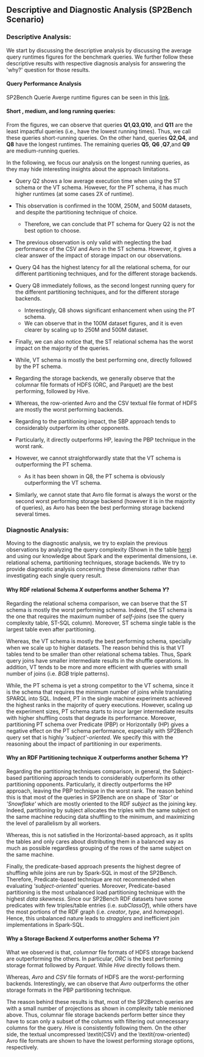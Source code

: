 ## Descriptive and Diagnostic Analysis (SP2Bench Scenario)


### Descriptive Analysis:
We start by discussing the descriptive analysis by discussing the average query runtimes figures for the benchmark queries. We further follow these descriptive results with respective diagnosis analysis for answering the 'why?' question for those results.

#### Query Performance Analysis

SP2Bench Querie Averge runtime figures can be seen in this [link](https://datasystemsgrouput.github.io/SPARKSQLRDFBenchmarking/DistributedExperiments_Long_Short_RunningTime_Queries.html).

#### Short , medium, and long running queries:
 
From the figures, we can observe that queries **Q1**,**Q3**,**Q10**, and **Q11** are the least impactful queries (i.e., have the lowest running times). Thus, we call these queries short-running queries. On the other hand, queries **Q2**,**Q4**,  and **Q8** have the longest runtimes. The remaining queries **Q5**, **Q6** ,**Q7**,and **Q9** are medium-running queries. 

In the following, we focus our analysis on the longest running queries, as they may hide interesting  insights about the approach limitations.

- Query Q2 shows a low average execution time when using the ST schema or the VT schema. However, for the PT schema, it has much higher runtimes (at some cases 2X of runtime).
- This observation is confirmed in the 100M, 250M, and 500M datasets, and despite the partitioning technique of choice. 
  - Therefore, we can conclude that PT schema for Query Q2 is not the best option to choose. 
- The previous observation is only valid with neglecting the bad performance of the CSV and Avro in the ST schema. However, it gives a clear answer of the impact of storage impact on our observations.


- Query Q4 has the highest latency for all the relational schema, for our different partitioning techniques, and for the different storage backends. 
- Query Q8 immediately follows, as the second longest running query for the different partitioning techniques, and for the different storage backends. 
  - Interestingly, Q8 shows significant enhancement when using the PT schema. 
  -  We can observe that in the 100M dataset figures, and it is even clearer by scaling up to 250M and 500M dataset.
  
- Finally, we can also notice that, the ST relational schema has the worst impact on the majority of the queries. 
- While, VT schema is mostly the best performing one, directly followed by the PT schema. 
- Regarding the storage backends, we generally observe that the columnar file formats of HDFS (ORC, and Parquet) are the best performing, followed by Hive. 
- Whereas, the row-oriented Avro and the CSV textual file format of HDFS are mostly the worst performing backends. 
- Regarding to the partitioning impact, the SBP approach tends to considerably outperform its other opponents. 
- Particularly, it directly outperforms HP, leaving the PBP technique in the worst rank.
- However, we cannot straightforwardly state that the VT schema is outperforming the PT schema.
  - As it has been shown in Q8, the PT schema is obviously outperforming the VT schema. 
- Similarly, we cannot state that Avro file format is always the worst or the second worst performing storage backend (however it is in the majority of queries), as Avro has been the best performing storage backend several times.



### Diagnostic Analysis:

Moving to the diagnostic analysis, we try to explain the previous observations by analyzing the query complexity (Shown in the table [here]()) and using our knowledge about Spark and the experimental dimensions, i.e. relational schema, partitioning techniques, storage backends. We try to provide diagnostic analysis concerning these dimensions rather than investigating each single query result.  

#### Why RDF relational Schema $X$ outperforms another Schema $Y$?

Regarding the relational schema comparison, we can bserve that the ST schema is mostly the worst performing schema. 
Indeed, the ST schema is the one that requires the maximum number of *self-joins* (see the query complexity table, ST-SQL column). Moreover, ST schema single table is the largest table even after partitioning. 

Whereas, the VT schema is mostly the best performing schema, specially when we scale up to higher datasets. The reason behind this is that VT tables tend to be smaller than other relational schema tables. Thus, Spark query joins have smaller intermediate results in the shuffle operations. In addition, VT tends to be more and more efficient with queries with small number of joins (i.e. *BGB* triple patterns). 

While, the PT schema is yet a strong competitor to the VT schema, since it is the schema that requires the minimum number of joins while translating SPARQL into SQL. Indeed, PT in the single machine experiments achieved the highest ranks in the majority of query executions. However, scaling up the experiment sizes, PT schema starts to incur larger intermediate results with higher shuffling costs that degrade its performance. Moreover, partitioning PT schema over Predicate (PBP) or Horizontally (HP) gives a negative effect on the PT schema performance, especially with  SP2Bench query set that is highly *'subject'-oriented*. We specify this with the reasoning about the impact of partitioning in our experiments.


#### Why an RDF Partitioning technique $X$ outperforms another Schema $Y$?

Regarding the partitioning techniques comparison, in general, the Subject-based partitioning approach tends to considerably outperform its other partitioning opponents. Particularly, it directly outperforms the HP approach, leaving the PBP technique in the worst rank. The reason behind this is that most of the queries in SP2Bench are on shape of *'Star'* or *'Snowflake'* which are mostly oriented to the RDF *subject* as the joining key. Indeed, partitioning by subject allocates the triples with the same subject on the same machine reducing data shuffling to the minimum, and maximizing the level of parallelism by all workers. 

Whereas, this is not satisfied in the Horizontal-based approach, as it splits the tables and only cares about distributing them in a balanced way as much as possible regardless grouping of the rows of the same subject on the same machine. 

Finally, the predicate-based approach presents the highest degree of shuffling while joins are run by Spark-SQL in most of the SP2Bench. Therefore, Predicate-based technique are not recommended when evaluating *'subject-oriented'* queries. Moreover, Predicate-based partitioning is the most unbalanced load partitioning technique with the highest *data skewness*. Since our SP2Bench RDF datasets have some predicates with few triples/table entries (i.e. *subClassOf*), while others have the most portions of the RDF graph (i.e. *creator*, *type*, and *homepage*). Hence, this unbalanced nature leads to *stragglers* and inefficient join implementations in Spark-SQL.


#### Why a Storage Backend $X$ outperforms another Schema $Y$?

What we observed is that, *columnar* file formats of HDFS storage backend are outperforming the others. In particular, *ORC* is the best performing storage format followed by *Parquet*. While *Hive* directly follows them. 

Whereas, *Avro* and *CSV* file formats of HDFS are the worst-performing backends. Interestingly, we can observe that *Avro* outperforms the other storage formats in the PBP partitioning technique. 

The reason behind these results is that, most of the SP2Bench queries are with a small number of projections as shown in complexity table menioned above. Thus, columnar file storage backends perform better since they have to scan only a subset of the columns with filtering out unnecessary columns for the query. *Hiv*e is consistently following them. On the other side, the textual uncompressed \textit{CSV} and the \textit{row-oriented} Avro file formats are shown to have the lowest performing storage options, respectively.

